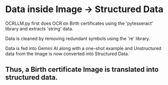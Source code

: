 # Data inside Image -> Structured Data

 OCRLLM.py first does OCR on Birth certificates using the 'pytesseract' library and extracts 'string' data.

 Data is cleaned by removing redundant symbols using the 're' library.

 Data is fed into Gemini AI along with a one-shot example and Unstructured data from the Image is now converted into Structured Data.

## Thus, a Birth certificate Image is translated into structured data.
